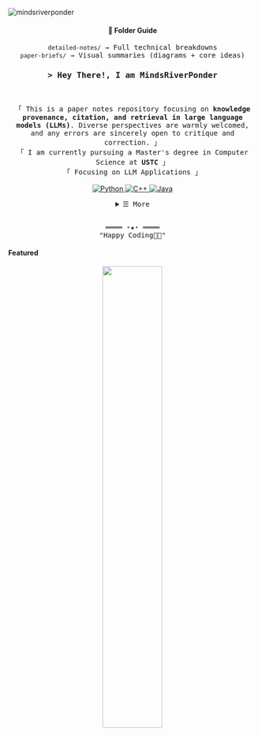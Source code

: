 <!-- mindsRiverPonder -->


<!-- A more reliable Profile Views Counter -->
<p align="left"> <img src="https://komarev.com/ghpvc/?username=mindsRiverPonder&label=Profile%20views&color=0e75b6&style=flat" alt="mindsriverponder" /> </p>
<div align="center">
    <h4>📂 Folder Guide</h4>
    <samp>
        <code>detailed-notes/</code> → Full technical breakdowns
        <br>
        <code>paper-briefs/</code> → Visual summaries (diagrams + core ideas)
    </samp>
</div>

<!-- Title -->
<h3 align="center">
        <samp>> Hey There!, I am
                <b>MindsRiverPonder</b>
        </samp>
</h3>
<br>

<p align="center">
        <!-- Intro -->
        <samp>
          「 This is a paper notes repository focusing on <b>knowledge provenance, citation, and retrieval in large language models (LLMs)</b>. Diverse perspectives are warmly welcomed, and any errors are sincerely open to critique and correction. 」
                 <br>
                「 I am currently pursuing a Master's degree in Computer Science at <b>USTC</b> 」
                <br>
                「 Focusing on LLM Applications</b> 」
                <br>
                <br>
        </samp>
        <!-- Technologies -->
        <!-- Python -->
        <a href="https://github.com/mindsRiverPonder?tab=repositories" target="_blank"><img alt="Python"
                        src="https://img.shields.io/badge/-Python-3776AB?style=flat-square&logo=Python&logoColor=white">
        </a>
        <!-- C++ -->
        <a href="https://github.com/mindsRiverPonder?tab=repositories" target="_blank"><img alt="C++"
                        src="https://img.shields.io/badge/-C++-00599C?style=flat-square&logo=C%2B%2B&logoColor=white">
        </a>
        <!-- Java -->
        <a href="https://github.com/mindsRiverPonder?tab=repositories" target="_blank"><img alt="Java"
                        src="https://img.shields.io/badge/-Java-007396?style=flat-square&logo=Java&logoColor=white">
        </a>
</p>
<!-- Details Section -->
<details align="center">
    <summary> <samp>☰ More</samp></summary>
    <p align="center">
        <br>
        <!-- Activity Widget -->
        <img alt="MindsRiverPonder's GitHub Stats"
                src="https://github-readme-stats.vercel.app/api?username=mindsRiverPonder&show_icons=true&theme=radical" />
        <br>
        <!-- Social Links -->
        <p>Find me on</p>
        <!-- Mail -->
        <a href="mailto:liumindmind@gmail.com" target="_blank"><img alt="Mail"
                src="https://img.shields.io/badge/-Mail-EA4335?style=flat-square&logo=Gmail&logoColor=white">
        </a>
        <!-- Zhihu -->
        <a href="https://www.zhihu.com/people/mindsriverponder" target="_blank"><img alt="Zhihu"
                src="https://img.shields.io/badge/-%E7%9F%A5%E4%B9%8E-0084FF?style=flat-square&logo=Zhihu&logoColor=white">
        </a>
        <!-- Bilibili -->
        <a href="https://space.bilibili.com/3494370588231799" target="_blank"><img alt="Bilibili"
                src="https://img.shields.io/badge/-%E5%93%94%E5%93%A9%E5%93%94%E5%93%A9-00A1D6?style=flat-square&logo=Bilibili&logoColor=white">
        </a>
    </p>
</details>
<br>

<!-- Footer -->
<samp>
    <p align="center">
        ════ ⋆★⋆ ════
        <br>
        "Happy Coding👨‍💻"
    </p>
</samp>

<!-- Featured Repositories -->
#### Featured

<p align="center">
<a href="https://github.com/mindsRiverPonder/LLM-practice">
<img width='49%' align="center"src="https://github-readme-stats.vercel.app/api/pin/?username=mindsRiverPonder&repo=LLM-practice&border_color=02D892&bg_color=0D1117&title_color=C9D1D9&text_color=8B949E&icon_color=02D892" />
</a>
</p>
